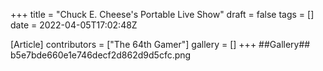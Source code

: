 +++
title = "Chuck E. Cheese's Portable Live Show"
draft = false
tags = []
date = 2022-04-05T17:02:48Z

[Article]
contributors = ["The 64th Gamer"]
gallery = []
+++
##Gallery##
<gallery>
b5e7bde660e1e746decf2d862d9d5cfc.png
</gallery>